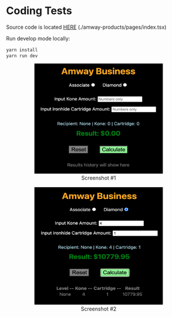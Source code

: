 # Coding Tests

Source code is located [HERE](./amway-products/pages/index.tsx) (./amway-products/pages/index.tsx)

Run develop mode locally:
```
yarn install
yarn run dev
```

<div style="text-align:center">
  <img src="./amway-products/public/1.png" width="350" height="300" /><br />
  Screenshot #1<br /><br />
  <img src="./amway-products/public/2.png" width="350" height="320" /><br />
  Screenshot #2<br />
</div>